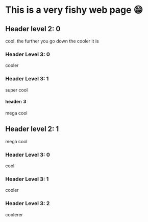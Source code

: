 # This is a very fishy web page 😁

## Header level 2: 0
cool. the further you go down the cooler it is
### Header Level 3: 0
cooler
### Header Level 3: 1
super cool
#### header: 3
mega cool
## Header level 2: 1
mega cool
### Header Level 3: 0
cool
### Header Level 3: 1
cooler
### Header Level 3: 2
coolerer